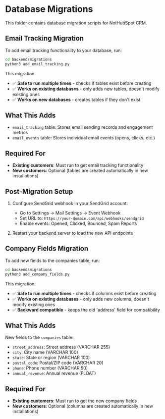 # Database Migrations

This folder contains database migration scripts for NotHubSpot CRM.

## Email Tracking Migration

To add email tracking functionality to your database, run:

```bash
cd backend/migrations
python3 add_email_tracking.py
```

This migration:
- ✅ **Safe to run multiple times** - checks if tables exist before creating
- ✅ **Works on existing databases** - only adds new tables, doesn't modify existing ones
- ✅ **Works on new databases** - creates tables if they don't exist

## What This Adds

- `email_tracking` table: Stores email sending records and engagement metrics
- `email_events` table: Stores individual email events (opens, clicks, etc.)

## Required For

- **Existing customers**: Must run to get email tracking functionality
- **New customers**: Optional (tables are created automatically in new installations)

## Post-Migration Setup

1. Configure SendGrid webhook in your SendGrid account:
   - Go to Settings → Mail Settings → Event Webhook
   - Set URL to: `https://your-domain.com/api/webhooks/sendgrid`
   - Enable events: Opened, Clicked, Bounced, Spam Reports

2. Restart your backend server to load the new API endpoints

## Company Fields Migration

To add new fields to the companies table, run:

```bash
cd backend/migrations
python3 add_company_fields.py
```

This migration:
- ✅ **Safe to run multiple times** - checks if columns exist before creating
- ✅ **Works on existing databases** - only adds new columns, doesn't modify existing ones
- ✅ **Backward compatible** - keeps the old 'address' field for compatibility

## What This Adds

New fields to the `companies` table:
- `street_address`: Street address (VARCHAR 255)
- `city`: City name (VARCHAR 100)
- `state`: State or region (VARCHAR 100)
- `postal_code`: Postal/ZIP code (VARCHAR 20)
- `phone`: Phone number (VARCHAR 50)
- `annual_revenue`: Annual revenue (FLOAT)

## Required For

- **Existing customers**: Must run to get the new company fields
- **New customers**: Optional (columns are created automatically in new installations)